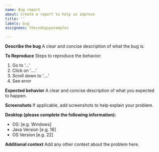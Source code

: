 ```yaml
---
name: Bug report
about: Create a report to help us improve
title: ''
labels: bug
assignees: thecodeguyexamples

---
```


**Describe the bug**
A clear and concise description of what the bug is.

**To Reproduce**
Steps to reproduce the behavior:
1. Go to '...'
2. Click on '....'
3. Scroll down to '....'
4. See error

**Expected behavior**
A clear and concise description of what you expected to happen.

**Screenshots**
If applicable, add screenshots to help explain your problem.

**Desktop (please complete the following information):**
 - OS: [e.g. Windows]
 - Java Version [e.g. 16]
 - OS Version [e.g. 22]

**Additional context**
Add any other context about the problem here.
